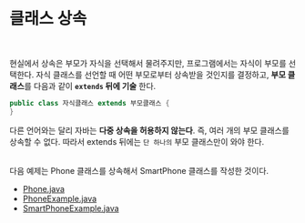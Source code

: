 # 클래스 상속
<br/>

현실에서 상속은 부모가 자식을 선택해서 물려주지만, 프로그램에서는 자식이 부모를 선택한다.
자식 클래스를 선언할 때 어떤 부모로부터 상속받을 것인지를 결정하고, **부모 클래스**를 다음과 같이 **`extends` 뒤에 기술** 한다.
```java
public class 자식클래스 extends 부모클래스 {
}
```
다른 언어와는 달리 자바는 **다중 상속을 허용하지 않는다**. 즉, 여러 개의 부모 클래스를 상속할 수 없다. 따라서 extends 뒤에는 `단 하나의` 부모 클래스만이 와야 한다.
<br/>
<br/>

다음 예제는 Phone 클래스를 상속해서 SmartPhone 클래스를 작성한 것이다.
- [Phone.java](https://github.com/silxbro/java/blob/main/src/thisisjava/ch07/sec02/Phone.java)
- [PhoneExample.java](https://github.com/silxbro/java/blob/main/src/thisisjava/ch07/sec02/SmartPhone.java)
- [SmartPhoneExample.java](https://github.com/silxbro/java/blob/main/src/thisisjava/ch07/sec02/SmartPhoneExample.java)
